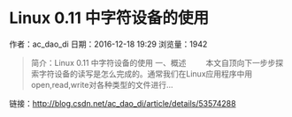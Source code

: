 # Linux 0.11 中字符设备的使用
作者：ac_dao_di
日期：2016-12-18 19:29
浏览量：1942
> 简介：Linux 0.11 
中字符设备的使用
一、概述
        本文自顶向下一步步探索字符设备的读写是怎么完成的。通常我们在Linux应用程序中用open,read,write对各种类型的文件进行...

 链接：http://blog.csdn.net/ac_dao_di/article/details/53574288
